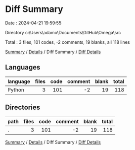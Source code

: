 # Diff Summary

Date : 2024-04-21 19:59:55

Directory c:\\Users\\adamo\\Documents\\GitHub\\Omega\\src

Total : 3 files,  101 codes, -2 comments, 19 blanks, all 118 lines

[Summary](results.md) / [Details](details.md) / Diff Summary / [Diff Details](diff-details.md)

## Languages
| language | files | code | comment | blank | total |
| :--- | ---: | ---: | ---: | ---: | ---: |
| Python | 3 | 101 | -2 | 19 | 118 |

## Directories
| path | files | code | comment | blank | total |
| :--- | ---: | ---: | ---: | ---: | ---: |
| . | 3 | 101 | -2 | 19 | 118 |

[Summary](results.md) / [Details](details.md) / Diff Summary / [Diff Details](diff-details.md)